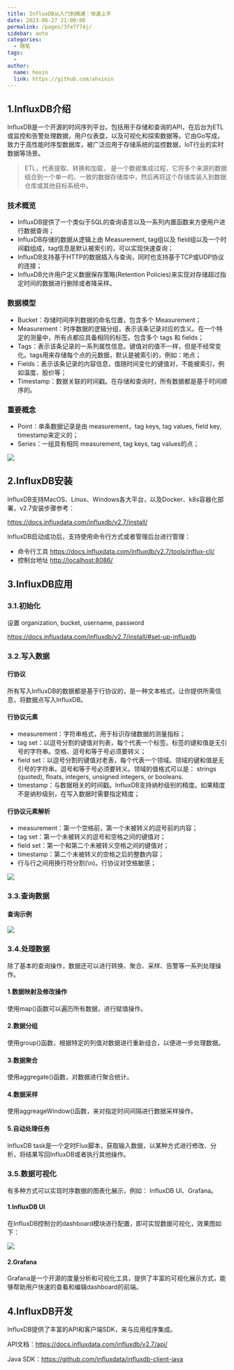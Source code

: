 ```yaml
---
title: InfluxDB从入门到精通：快速上手
date: 2023-06-27 21:00:00
permalink: /pages/3fe7f74j/
sidebar: auto
categories:
  - 随笔
tags:
  - 
author: 
  name: hexin
  link: https://github.com/ahxinin
---
```


## 1.InfluxDB介绍

InfluxDB是一个开源的时间序列平台。包括用于存储和查询的API，在后台为ETL或监控和告警处理数据，用户仪表盘，以及可视化和探索数据等。它由Go写成，致力于高性能时序型数据库，被广泛应用于存储系统的监控数据，loT行业的实时数据等场景。

> ETL，代表提取、转换和加载， 是一个数据集成过程，它将多个来源的数据结合到一个单一的、一致的数据存储库中，然后再将这个存储库装入到数据仓库或其他目标系统中。

### 技术概览

-   InfluxDB提供了一个类似于SQL的查询语言以及一系列内置函数来方便用户进行数据查询；
-   InfluxDB存储的数据从逻辑上由 Measurement, tag组以及 field组以及一个时间戳组成，tag信息是默认被索引的，可以实现快速查询；
-   InfluxDB支持基于HTTP的数据插入与查询，同时也支持基于TCP或UDP协议的连接；
-   InfluxDB允许用户定义数据保存策略(Retention Policies)来实现对存储超过指定时间的数据进行删除或者降采样。

### 数据模型

-   Bucket：存储时间序列数据的命名位置，包含多个 Measurement；
-   Measurement：时序数据的逻辑分组，表示该条记录对应的含义。在一个特定的测量中，所有点都应具备相同的标签。包含多个 tags 和 fields；
-   Tags：表示该条记录的一系列属性信息。键值对的值不一样，但是不经常变化。tags用来存储每个点的元数据，默认是被索引的，例如：地点；
-   Fields：表示该条记录的内容信息，值随时间变化的键值对，不能被索引，例如温度、股价等；
-   Timestamp：数据关联的时间戳。在存储和查询时，所有数据都是基于时间顺序的。

### 重要概念

-   Point：单条数据记录是由 measurement，tag keys, tag values, field key, timestamp来定义的；
-   Series：一组具有相同 measurement, tag keys, tag values的点；

![](https://p3-juejin.byteimg.com/tos-cn-i-k3u1fbpfcp/f355bfd5dc31467db5c21978f1d83ecb~tplv-k3u1fbpfcp-zoom-1.image)

## 2.InfluxDB安装

InfluxDB支持MacOS、Linux、Windows各大平台，以及Docker、k8s容器化部署，v2.7安装步骤参考：

<https://docs.influxdata.com/influxdb/v2.7/install/>

InfluxDB启动成功后，支持使用命令行方式或者管理后台进行管理：

-   命令行工具 <https://docs.influxdata.com/influxdb/v2.7/tools/influx-cli/>
-   控制台地址 <http://localhost:8086/>

## 3.InfluxDB应用

### 3.1.初始化

设置 organization, bucket, username, password

<https://docs.influxdata.com/influxdb/v2.7/install/#set-up-influxdb>

### 3.2.写入数据

#### 行协议

所有写入InfluxDB的数据都是基于行协议的，是一种文本格式，让你提供所需信息，将数据点写入InfluxDB。

#### 行协议元素

-   measurement：字符串格式，用于标识存储数据的测量指标；
-   tag set：以逗号分割的键值对列表，每个代表一个标签。标签的键和值是无引号的字符串。空格、逗号和等于号必须要转义；
-   field set：以逗号分割的键值对老表，每个代表一个领域。领域的键和值是无引号的字符串。逗号和等于号必须要转义。领域的值格式可以是： strings (quoted), floats, integers, unsigned integers, or booleans.
-   timestamp：与数据相关的时间戳。InfluxDB支持纳秒级别的精度。如果精度不是纳秒级别，在写入数据时需要指定精度；

#### 行协议元素解析

-   measurement：第一个空格前，第一个未被转义的逗号前的内容；
-   tag set：第一个未被转义的逗号和空格之间的键值对；
-   field set：第一个和第二个未被转义空格之间的键值对；
-   timestamp：第二个未被转义的空格之后的整数内容；
-   行与行之间用换行符分割(\n)。行协议对空格敏感；

![](https://p3-juejin.byteimg.com/tos-cn-i-k3u1fbpfcp/a12bb59a1d344b8abbdc51e8ee58349b~tplv-k3u1fbpfcp-zoom-1.image)

### 3.3.查询数据

#### 查询示例

![](https://p3-juejin.byteimg.com/tos-cn-i-k3u1fbpfcp/b5805dbb5c9e4e878b4a7e0681c51b3e~tplv-k3u1fbpfcp-zoom-1.image)

### 3.4.处理数据

除了基本的查询操作，数据还可以进行转换、聚合、采样、告警等一系列处理操作。

#### 1.数据映射及修改操作

使用map()函数可以遍历所有数据，进行赋值操作。

#### 2.数据分组

使用group()函数，根据特定的列值对数据进行重新组合，以便进一步处理数据。

#### 3.数据聚合

使用aggregate()函数，对数据进行聚合统计。

#### 4.数据采样

使用aggreageWindow()函数，来对指定时间间隔进行数据采样操作。

#### 5.自动处理任务

InfluxDB task是一个定时Flux脚本，获取输入数据，以某种方式进行修改、分析，将结果写回InfluxDB或者执行其他操作。

### 3.5.数据可视化

有多种方式可以实现时序数据的图表化展示，例如： InfluxDB UI、Grafana。

#### 1.InfluxDB UI

在InfluxDB控制台的dashboard模块进行配置，即可实现数据可视化，效果图如下：

![](https://p3-juejin.byteimg.com/tos-cn-i-k3u1fbpfcp/2194ba13058847caa610a699dc760ce9~tplv-k3u1fbpfcp-zoom-1.image)

#### 2.Grafana

Grafana是一个开源的度量分析和可视化工具，提供了丰富的可视化展示方式，能够帮助用户快速的查看和编辑dashboard的前端。

## 4.InfluxDB开发

InfluxDB提供了丰富的API和客户端SDK，来与应用程序集成。

API文档：<https://docs.influxdata.com/influxdb/v2.7/api/>

Java SDK：<https://github.com/influxdata/influxdb-client-java>